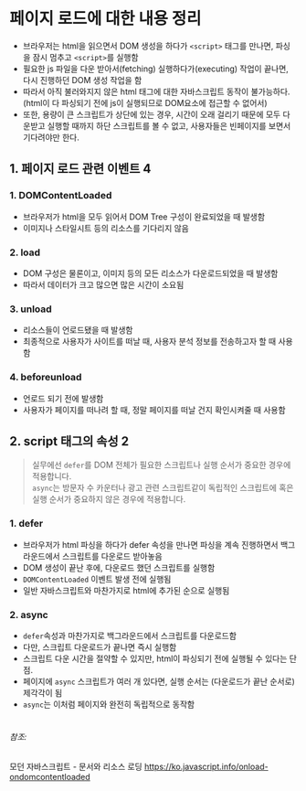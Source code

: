 # 페이지 로드에 대한 내용 정리
- 브라우저는 html을 읽으면서 DOM 생성을 하다가 `<script>` 태그를 만나면, 파싱을 잠시 멈추고 `<script>`를 실행함
- 필요한 js 파일을 다운 받아서(fetching) 실행하다가(executing) 작업이 끝나면, 다시 진행하던 DOM 생성 작업을 함
- 따라서 아직 불러와지지 않은 html 태그에 대한 자바스크립트 동작이 불가능하다.(html이 다 파싱되기 전에 js이 실행되므로 DOM요소에 접근할 수 없어서)
- 또한, 용량이 큰 스크립트가 상단에 있는 경우, 시간이 오래 걸리기 때문에 모두 다운받고 실행할 때까지 하단 스크립트를 볼 수 없고, 사용자들은 빈페이지를 보면서 기다려야만 한다.
&nbsp;
&nbsp;
## 1. 페이지 로드 관련 이벤트 4
### 1. DOMContentLoaded
- 브라우저가 html을 모두 읽어서 DOM Tree 구성이 완료되었을 때 발생함
- 이미지나 스타일시트 등의 리소스를 기다리지 않음
### 2. load
- DOM 구성은 물론이고, 이미지 등의 모든 리소스가 다운로드되었을 때 발생함
- 따라서 데이터가 크고 많으면 많은 시간이 소요됨
### 3. unload
- 리소스들이 언로드됐을 때 발생함
- 최종적으로 사용자가 사이트를 떠날 때, 사용자 분석 정보를 전송하고자 할 때 사용함
### 4. beforeunload
- 언로드 되기 전에 발생함
- 사용자가 페이지를 떠나려 할 때, 정말 페이지를 떠날 건지 확인시켜줄 때 사용함  

## 2. script 태그의 속성 2 
> 실무에선 `defer`를 DOM 전체가 필요한 스크립트나 실행 순서가 중요한 경우에 적용합니다.   
> `async`는 방문자 수 카운터나 광고 관련 스크립트같이 독립적인 스크립트에 혹은 실행 순서가 중요하지 않은 경우에 적용합니다.
### 1. defer
- 브라우저가 html 파싱을 하다가 defer 속성을 만나면 파싱을 계속 진행하면서 백그라운드에서 스크립트를 다운로드 받아놓음
- DOM 생성이 끝난 후에, 다운로드 했던 스크립트를 실행함
- `DOMContentLoaded` 이벤트 발생 전에 실행됨
- 일반 자바스크립트와 마찬가지로 html에 추가된 순으로 실행됨
### 2. async
- `defer`속성과 마찬가지로 백그라운드에서 스크립트를 다운로드함
- 다만, 스크립트 다운로드가 끝나면 즉시 실행함
- 스크립트 다운 시간을 절약할 수 있지만, html이 파싱되기 전에 실행될 수 있다는 단점.
- 페이지에 `async` 스크립트가 여러 개 있다면, 실행 순서는 (다운로드가 끝난 순서로)제각각이 됨
- `async`는 이처럼 페이지와 완전히 독립적으로 동작함
&nbsp;  
&nbsp;  
###### 참조:  
모던 자바스크립트 - 문서와 리소스 로딩 <https://ko.javascript.info/onload-ondomcontentloaded>
